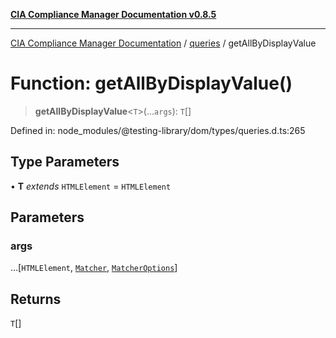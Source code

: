 [**CIA Compliance Manager Documentation v0.8.5**](../../../README.md)

***

[CIA Compliance Manager Documentation](../../../globals.md) / [queries](../README.md) / getAllByDisplayValue

# Function: getAllByDisplayValue()

> **getAllByDisplayValue**\<`T`\>(...`args`): `T`[]

Defined in: node\_modules/@testing-library/dom/types/queries.d.ts:265

## Type Parameters

• **T** *extends* `HTMLElement` = `HTMLElement`

## Parameters

### args

...\[`HTMLElement`, [`Matcher`](../../../type-aliases/Matcher.md), [`MatcherOptions`](../../../interfaces/MatcherOptions.md)\]

## Returns

`T`[]
